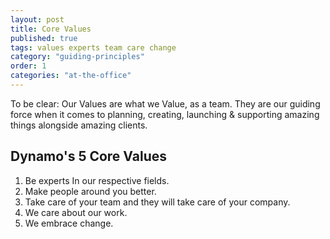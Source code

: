 ```yaml
---
layout: post
title: Core Values
published: true
tags: values experts team care change
category: "guiding-principles"
order: 1
categories: "at-the-office"
---
```




To be clear: Our Values are what we Value, as a team. They are our guiding force when it comes to planning, creating, launching & supporting amazing things alongside amazing clients.
<!--more-->

## Dynamo's 5 Core Values
1. Be experts In our respective fields.
2. Make people around you better.
3. Take care of your team and they will take care of your company.
4. We care about our work.
5. We embrace change.
